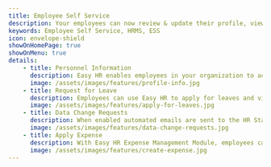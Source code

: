 ```yaml
---
title: Employee Self Service
description: Your employees can now review & update their profile, view public company directory for contact information, check for time off and apply for vacations, claim travel expenses and attend trainings.
keywords: Employee Self Service, HRMS, ESS
icon: envelope-shield
showOnHomePage: true
showOnMenu: true
details:
    - title: Personnel Information
      description: Easy HR enables employees in your organization to access, update and modify their own records based on what you have allowed. Giving the employees ability to access and maintain their own records such as address, phone numbers, martial status, family information, emergency contacts, etc. helps ensure that all records are update. Notification is sent to HR about the changes and item which need approval are updated after the HR staff reviews the changes and approves them.
      image: /assets/images/features/profile-info.jpg
    - title: Request for Leave
      description: Employees can use Easy HR to apply for leaves and view their leave request details and leave history. They can see where their leave request is pending and send reminder emails to their manager to move things along. Approvers can view the leave calendar in the dashboard and approve or reject their leaves based on the availability of workforce.
      image: /assets/images/features/apply-for-leaves.jpg
    - title: Data Change Requests
      description: When enabled automated emails are sent to the HR Staff about the changes made by the employee to their profile data. HR Staff can approve or reject the changes after reviewing the documentation provided by the employee for the changes to the profile data.
      image: /assets/images/features/data-change-requests.jpg
    - title: Apply Expense
      description: With Easy HR Expense Management Module, employees can apply for reimbursement of expenses and provide scanned documents of bills and supporting documents. Approvers are able to review these document and approve or reject the expenses submitted by the employee.
      image: /assets/images/features/create-expense.jpg
---
```

